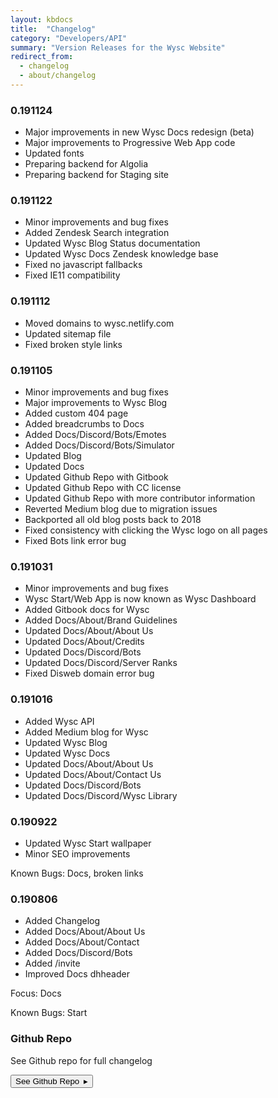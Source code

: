 ```yaml
---
layout: kbdocs
title:  "Changelog"
category: "Developers/API"
summary: "Version Releases for the Wysc Website"
redirect_from:
  - changelog
  - about/changelog
---
```


### 0.191124

- Major improvements in new Wysc Docs redesign (beta)
- Major improvements to Progressive Web App code
- Updated fonts
- Preparing backend for Algolia
- Preparing backend for Staging site

### 0.191122

- Minor improvements and bug fixes
- Added Zendesk Search integration
- Updated Wysc Blog Status documentation
- Updated Wysc Docs Zendesk knowledge base
- Fixed no javascript fallbacks
- Fixed IE11 compatibility

### 0.191112

- Moved domains to wysc.netlify.com
- Updated sitemap file
- Fixed broken style links

### 0.191105

- Minor improvements and bug fixes
- Major improvements to Wysc Blog
- Added custom 404 page
- Added breadcrumbs to Docs
- Added Docs/Discord/Bots/Emotes
- Added Docs/Discord/Bots/Simulator
- Updated Blog
- Updated Docs
- Updated Github Repo with Gitbook
- Updated Github Repo with CC license
- Updated Github Repo with more contributor information
- Reverted Medium blog due to migration issues
- Backported all old blog posts back to 2018
- Fixed consistency with clicking the Wysc logo on all pages
- Fixed Bots link error bug

### 0.191031

- Minor improvements and bug fixes
- Wysc Start/Web App is now known as Wysc Dashboard
- Added Gitbook docs for Wysc
- Added Docs/About/Brand Guidelines
- Updated Docs/About/About Us
- Updated Docs/About/Credits
- Updated Docs/Discord/Bots
- Updated Docs/Discord/Server Ranks
- Fixed Disweb domain error bug


### 0.191016

- Added Wysc API
- Added Medium blog for Wysc
- Updated Wysc Blog
- Updated Wysc Docs
- Updated Docs/About/About Us
- Updated Docs/About/Contact Us
- Updated Docs/Discord/Bots
- Updated Docs/Discord/Wysc Library

### 0.190922

- Updated Wysc Start wallpaper
- Minor SEO improvements

Known Bugs: Docs, broken links

### 0.190806

- Added Changelog
- Added Docs/About/About Us
- Added Docs/About/Contact
- Added Docs/Discord/Bots
- Added /invite
- Improved Docs dhheader

Focus: Docs

Known Bugs: Start

### Github Repo

See Github repo for full changelog

<a href="https://github.com/gitnisyl/wysc" target="_blank" rel="noopener"><button type="button" class="btn btn-outline-info">See Github Repo&ensp;&#9656;</button></a>
